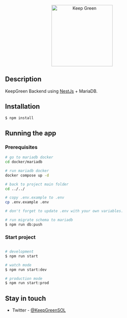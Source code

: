 <p align="center">
  <img src="https://github.com/keepgreen.png" width="200" alt="Keep Green" />
</p>

## Description

KeepGreen Backend using <a href="http://nestjs.com/" target="blank">NestJs</a> + MariaDB.

## Installation

```bash
$ npm install
```

## Running the app

### Prerequisites
```bash
# go to mariadb docker
cd docker/mariadb

# run mariadb docker
docker compose up -d

# back to project main folder
cd ../../

# copy .env.example to .env
cp .env.example .env

# don't forget to update .env with your own variables.

# run migrate schema to mariadb
$ npm run db:push
```

### Start project
```bash

# development
$ npm run start

# watch mode
$ npm run start:dev

# production mode
$ npm run start:prod
```

## Stay in touch

- Twitter - [@KeepGreenSOL](https://twitter.com/KeepGreenSOL)